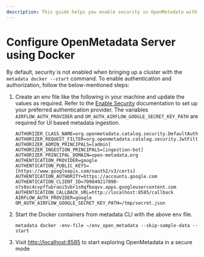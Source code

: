 ```yaml
---
description: This guide helps you enable security in OpenMetadata with Docker
---
```


# Configure OpenMetadata Server using Docker

By default, security is not enabled when bringing up a cluster with the `metadata docker --start` command. To enable authentication and authorization, follow the below-mentioned steps:

1.  Create an env file like the following in your machine and update the values as required. Refer to the [Enable Security](../../azure-sso/configure-openmetadata/broken-reference/) documentation to set up your preferred authentication provider. The variables `AIRFLOW_AUTH_PROVIDER` and `OM_AUTH_AIRFLOW_GOOGLE_SECRET_KEY_PATH` are required for UI based metadata ingestion.

    ```
    AUTHORIZER_CLASS_NAME=org.openmetadata.catalog.security.DefaultAuthorizer
    AUTHORIZER_REQUEST_FILTER=org.openmetadata.catalog.security.JwtFilter
    AUTHORIZER_ADMIN_PRINCIPALS=[admin]
    AUTHORIZER_INGESTION_PRINCIPALS=[ingestion-bot]
    AUTHORIZER_PRINCIPAL_DOMAIN=open-metadata.org
    AUTHENTICATION_PROVIDER=google
    AUTHENTICATION_PUBLIC_KEYS=[https://www.googleapis.com/oauth2/v3/certs]
    AUTHENTICATION_AUTHORITY=https://accounts.google.com
    AUTHENTICATION_CLIENT_ID=709849217090-n7s8oc4cvpffubraoi5vbr1s0qfboqvv.apps.googleusercontent.com
    AUTHENTICATION_CALLBACK_URL=http://localhost:8585/callback
    AIRFLOW_AUTH_PROVIDER=google
    OM_AUTH_AIRFLOW_GOOGLE_SECRET_KEY_PATH=/tmp/secret.json
    ```
2.  Start the Docker containers from metadata CLI with the above env file.

    ```
    metadata docker -env-file ~/env_open_metadata --skip-sample-data --start
    ```
3. Visit [http://localhost:8585](http://localhost:8585) to start exploring OpenMetadata in a secure mode
